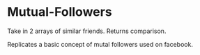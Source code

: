 # Mutual-Followers
Take in 2 arrays of similar friends. Returns comparison.

Replicates a basic concept of mutal followers used on facebook. 
